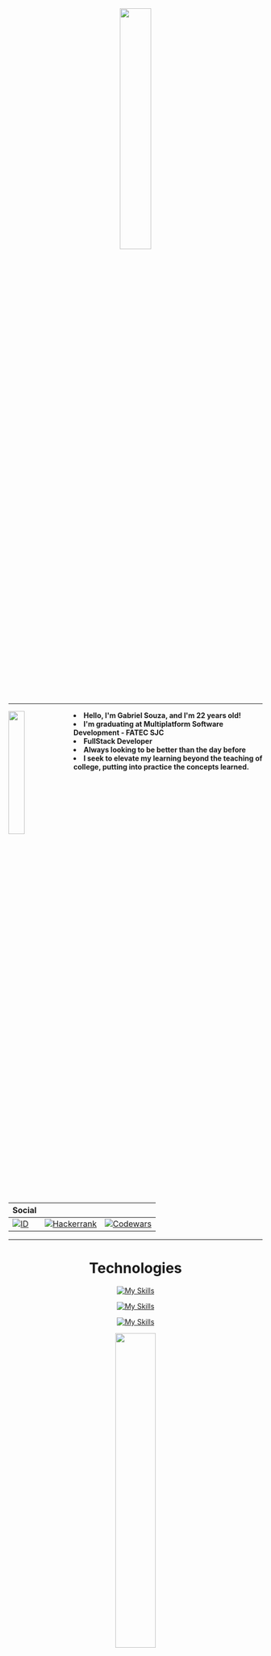 <div align="center">
  <img src="https://user-images.githubusercontent.com/88253613/167476962-9f3c0809-ada0-4021-94a4-7db55f28e73d.png" width="35%">   
  <br>
</div>
<hr>

<div>
  
<div>
  
  <img src="https://64.media.tumblr.com/8107b72703d4c2e22fc1716d6552368e/31e14755ea9ad461-71/s500x750/a52b5412774de414d1c53f5ea778cf87ac6b8de8.png" align="left" width="25%">
  <strong><li>Hello, I'm Gabriel Souza, and I'm 22 years old!</li>
  <li>I'm graduating at Multiplatform Software Development - FATEC SJC</li>
  <li>FullStack Developer</li>
  <li>Always looking to be better than the day before</li>
  <li>I seek to elevate my learning beyond the teaching of college, putting into practice the concepts learned.</li></strong>
  
</div>
<div align="left" >

| Social                                                                                                                                                                                     |                                                                                                                                                                        |                                                                                                                                                                        |
| -------------------------------------------------------------------------------------------------------------------------------------------------------------------------------------------| -----------------------------------------------------------------------------------------------------------------------------------------------------------------------|------------------------------------------------------------------------------------------------------------------------------------------------------------------------| 
|<a href="https://www.linkedin.com/in/gabriel-souza-bicho-nunes-429191185/">![ID](https://img.shields.io/badge/LinkedIn-0077B5?style=for-the-badge&logo=linkedin&logoColor=white)</a>        | <a href="https://www.hackerrank.com/ZeroPirata">![Hackerrank](https://img.shields.io/badge/-Hackerrank-2EC866?style=for-the-badge&logo=HackerRank&logoColor=white)</a> | <a href="https://www.codewars.com/users/Gabriel%20Bicho">![Codewars](https://img.shields.io/badge/Codewars-B1361E?style=for-the-badge&logo=codewars&logoColor=grey)</a>|
</div>
<hr>
  
<div align="center" >
  <h1>Technologies</h1>

[![My Skills](https://skills.thijs.gg/icons?i=js,ts,react,nodejs&theme=dark)](https://skills.thijs.gg)

[![My Skills](https://skills.thijs.gg/icons?i=py,flask,java,spring&theme=dark)](https://skills.thijs.gg)

[![My Skills](https://skills.thijs.gg/icons?i=mongodb,redis,mysql,firebase,docker&theme=dark)](https://skills.thijs.gg)

<img src="https://github-readme-stats.vercel.app/api?username=ZeroPirata&show_icons=true&&theme=dark" width="40%">  
    
</div>
